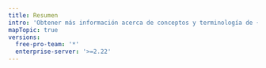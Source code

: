 ```yaml
---
title: Resumen
intro: 'Obtener más información acerca de conceptos y terminología de {{ site.data.variables.product.prodname_actions }}.'
mapTopic: true
versions:
  free-pro-team: '*'
  enterprise-server: '>=2.22'
---
```


